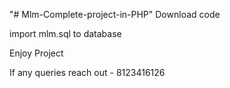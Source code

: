 "# Mlm-Complete-project-in-PHP"
Download code 

import mlm.sql to database

Enjoy Project

If any queries reach out - 8123416126
